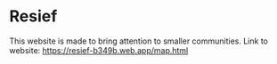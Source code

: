 # Resief
This website is made to bring attention to smaller communities. 
Link to website: https://resief-b349b.web.app/map.html
